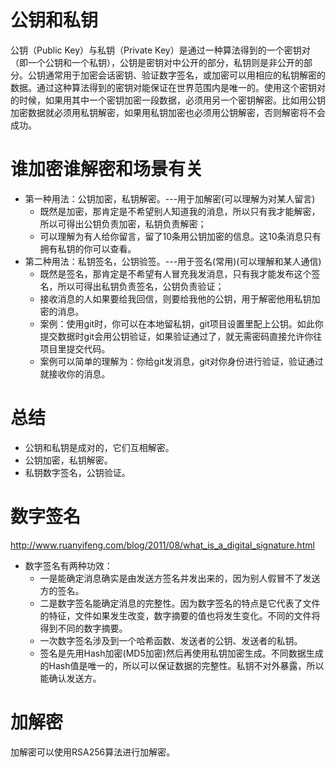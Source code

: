 # 公钥和私钥
公钥（Public Key）与私钥（Private Key）是通过一种算法得到的一个密钥对（即一个公钥和一个私钥），公钥是密钥对中公开的部分，私钥则是非公开的部分。公钥通常用于加密会话密钥、验证数字签名，或加密可以用相应的私钥解密的数据。通过这种算法得到的密钥对能保证在世界范围内是唯一的。使用这个密钥对的时候，如果用其中一个密钥加密一段数据，必须用另一个密钥解密。比如用公钥加密数据就必须用私钥解密，如果用私钥加密也必须用公钥解密，否则解密将不会成功。

# 谁加密谁解密和场景有关
* 第一种用法：公钥加密，私钥解密。---用于加解密(可以理解为对某人留言)
    - 既然是加密，那肯定是不希望别人知道我的消息，所以只有我才能解密，所以可得出公钥负责加密，私钥负责解密；
    - 可以理解为有人给你留言，留了10条用公钥加密的信息。这10条消息只有拥有私钥的你可以查看。
* 第二种用法：私钥签名，公钥验签。---用于签名(常用)(可以理解和某人通信)
    - 既然是签名，那肯定是不希望有人冒充我发消息，只有我才能发布这个签名，所以可得出私钥负责签名，公钥负责验证；
    - 接收消息的人如果要给我回信，则要给我他的公钥，用于解密他用私钥加密的消息。
    - 案例：使用git时，你可以在本地留私钥，git项目设置里配上公钥。如此你提交数据时git会用公钥验证，如果验证通过了，就无需密码直接允许你往项目里提交代码。
    - 案例可以简单的理解为：你给git发消息，git对你身份进行验证，验证通过就接收你的消息。

# 总结
* 公钥和私钥是成对的，它们互相解密。
* 公钥加密，私钥解密。
* 私钥数字签名，公钥验证。

# 数字签名
http://www.ruanyifeng.com/blog/2011/08/what_is_a_digital_signature.html
* 数字签名有两种功效：
    - 一是能确定消息确实是由发送方签名并发出来的，因为别人假冒不了发送方的签名。
    - 二是数字签名能确定消息的完整性。因为数字签名的特点是它代表了文件的特征，文件如果发生改变，数字摘要的值也将发生变化。不同的文件将得到不同的数字摘要。
    - 一次数字签名涉及到一个哈希函数、发送者的公钥、发送者的私钥。
    - 签名是先用Hash加密(MD5加密)然后再使用私钥加密生成。不同数据生成的Hash值是唯一的，所以可以保证数据的完整性。私钥不对外暴露，所以能确认发送方。

# 加解密
加解密可以使用RSA256算法进行加解密。
